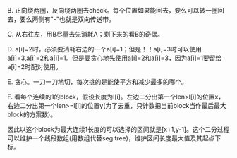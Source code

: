 B. 正向绕两圈，反向绕两圈去check。每个位置如果能回去，要么可以转一圈回去，要么两侧有"-"也就是双向传送带。

C. 从右往左，用B尽量去先消耗A；剩下来的看B的奇偶。

D. a[i]=2时，必须要消耗右边的一个a[i]=1；但是！！a[i]=3时可以使用a[i]=3,a[i]=2和a[i]=1。但是要贪心地先使用a[i]=2和a[i]=3，因为a[i]=1要留给a[i]=2时配对使用。

E. 贪心。一刀一刀地切，每次挑的是能使平方和减少最多的哪个。

F. 看每个连续的1的block，假设长度为l[i]。左边二分出第一个len>l[i]的位置x，右边二分出第一个len>=l[i]的位置y(为了去重，只计数把当前block当作最后最大block的方案数)。

   因此以这个block为最大连续1长度的可以选择的区间就是[x+1,y-1]。这个二分过程可以维护一个线段数组(用数组代替seg tree)，维护区间长度最大值及其起点下标。
